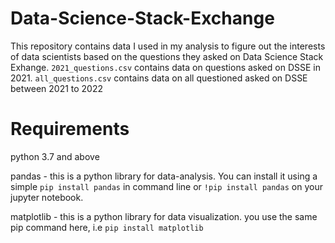 # Data-Science-Stack-Exchange
This repository contains data I used in my analysis to figure out the interests of data scientists based on the questions they asked on Data Science Stack Exhange.
`2021_questions.csv` contains data on questions asked on DSSE in 2021.
`all_questions.csv` contains data on all questioned asked on DSSE between 2021 to 2022

# Requirements
python 3.7 and above

pandas - this is a python library for data-analysis. You can install it using a simple `pip install pandas` in command line or `!pip install pandas` on your jupyter notebook.

matplotlib - this is a python library for data visualization. you use the same pip command here, i.e `pip install matplotlib`
